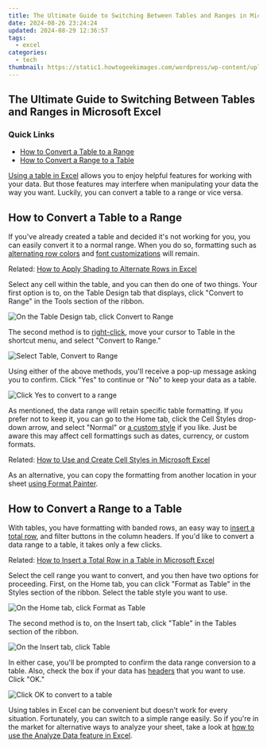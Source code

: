 ```yaml
---
title: The Ultimate Guide to Switching Between Tables and Ranges in Microsoft Excel
date: 2024-08-26 23:24:24
updated: 2024-08-29 12:36:57
tags:
  - excel
categories:
  - tech
thumbnail: https://static1.howtogeekimages.com/wordpress/wp-content/uploads/2021/09/microsoft_excel_hero_1200x675.jpg
---
```


## The Ultimate Guide to Switching Between Tables and Ranges in Microsoft Excel

### Quick Links

* [How to Convert a Table to a Range](https://facebook-clips.techidaily.com/updated-seamlessly-engage-fb-live-on-your-roku-screen/)
* [How to Convert a Range to a Table](https://facebook-video-recording.techidaily.com/new-how-to-setup-and-evaluate-facebook-instream-ads/)

[Using a table in Excel](https://instagram-videos.techidaily.com/updated-2024-approved-how-to-convert-your-best-videography-into-melodic-mp3s-insta/) allows you to enjoy helpful features for working with your data. But those features may interfere when manipulating your data the way you want. Luckily, you can convert a table to a range or vice versa.

##  How to Convert a Table to a Range

 If you've already created a table and decided it's not working for you, you can easily convert it to a normal range. When you do so, formatting such as [alternating row colors](https://desktop-recording.techidaily.com/in-2024-essential-videography-the-leading-screen-recorder-apps/) and [font customizations](https://article-posts.techidaily.com/2024-approved-crafting-an-elite-home-computer-for-professional-4k-editing/) will remain.

Related: [How to Apply Shading to Alternate Rows in Excel](https://desktop-recording.techidaily.com/in-2024-essential-videography-the-leading-screen-recorder-apps/) 

 Select any cell within the table, and you can then do one of two things. Your first option is to, on the Table Design tab that displays, click "Convert to Range" in the Tools section of the ribbon.

![On the Table Design tab, click Convert to Range](https://static1.howtogeekimages.com/wordpress/wp-content/uploads/2021/10/TableDesignConvertToRange-ExcelConvertTable.png) 

 The second method is to [right-click](https://desktop-recording.techidaily.com/updated-the-art-of-recording-fun-6-techniques-to-document-minecraft-for-2024/), move your cursor to Table in the shortcut menu, and select "Convert to Range."

![Select Table, Convert to Range](https://static1.howtogeekimages.com/wordpress/wp-content/uploads/2021/10/TableConvertToRange-ExcelConvertTable.png) 

 Using either of the above methods, you'll receive a pop-up message asking you to confirm. Click "Yes" to continue or "No" to keep your data as a table.

![Click Yes to convert to a range](https://static1.howtogeekimages.com/wordpress/wp-content/uploads/2021/10/ConfirmConvertToRange-ExcelConvertTable.png) 

 As mentioned, the data range will retain specific table formatting. If you prefer not to keep it, you can go to the Home tab, click the Cell Styles drop-down arrow, and select "Normal" or [a custom style](https://techidaily.com/how-to-update-apple-iphone-xr-without-itunes-drfone-by-drfone-ios-system-repair-ios-system-repair/) if you like. Just be aware this may affect cell formattings such as dates, currency, or custom formats.

Related: [How to Use and Create Cell Styles in Microsoft Excel](https://techidaily.com/how-to-update-apple-iphone-xr-without-itunes-drfone-by-drfone-ios-system-repair-ios-system-repair/) 

 As an alternative, you can copy the formatting from another location in your sheet [using Format Painter](https://fix-guide.techidaily.com/restore-missing-app-icon-on-motorola-razr-40-step-by-step-solutions-drfone-by-drfone-fix-android-problems-fix-android-problems/).

##  How to Convert a Range to a Table

 With tables, you have formatting with banded rows, an easy way to [insert a total row](https://howto.techidaily.com/android-screen-stuck-general-samsung-galaxy-s23-ultra-partly-screen-unresponsive-drfone-by-drfone-fix-android-problems-fix-android-problems/), and filter buttons in the column headers. If you'd like to convert a data range to a table, it takes only a few clicks.

Related: [How to Insert a Total Row in a Table in Microsoft Excel](https://howto.techidaily.com/android-screen-stuck-general-samsung-galaxy-s23-ultra-partly-screen-unresponsive-drfone-by-drfone-fix-android-problems-fix-android-problems/) 

 Select the cell range you want to convert, and you then have two options for proceeding. First, on the Home tab, you can click "Format as Table" in the Styles section of the ribbon. Select the table style you want to use.

![On the Home tab, click Format as Table](https://static1.howtogeekimages.com/wordpress/wp-content/uploads/2021/10/FormatAsTable-ExcelConvertTable.png) 

 The second method is to, on the Insert tab, click "Table" in the Tables section of the ribbon.

![On the Insert tab, click Table](https://static1.howtogeekimages.com/wordpress/wp-content/uploads/2021/10/InsertTable-ExcelConvertTable.png) 

 In either case, you'll be prompted to confirm the data range conversion to a table. Also, check the box if your data has [headers](https://fox-http.techidaily.com/new-decoding-the-best-android-photography-software-is-picku-king-for-2024/) that you want to use. Click "OK."

![Click OK to convert to a table](https://static1.howtogeekimages.com/wordpress/wp-content/uploads/2021/10/ConfirmConvertToTable-ExcelConvertTable.png) 

 Using tables in Excel can be convenient but doesn't work for every situation. Fortunately, you can switch to a simple range easily. So if you're in the market for alternative ways to analyze your sheet, take a look at [how to use the Analyze Data feature in Excel](https://extra-information.techidaily.com/symphonic-streams-exclusive-sites-for-downloadable-tones/).

<ins class="adsbygoogle"
     style="display:block"
     data-ad-format="autorelaxed"
     data-ad-client="ca-pub-7571918770474297"
     data-ad-slot="1223367746"></ins>



<ins class="adsbygoogle"
     style="display:block"
     data-ad-client="ca-pub-7571918770474297"
     data-ad-slot="8358498916"
     data-ad-format="auto"
     data-full-width-responsive="true"></ins>

